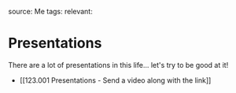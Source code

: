 source: Me
tags:
relevant:

# Presentations

There are a lot of presentations in this life... let's try to be good at it!

- [[123.001 Presentations - Send a video along with the link]]


